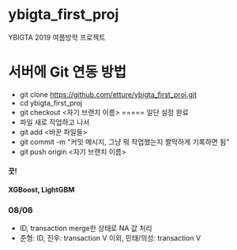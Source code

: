 # ybigta_first_proj
YBIGTA 2019 여름방학 프로젝트

# 서버에 Git 연동 방법
- git clone https://github.com/etture/ybigta_first_proj.git
- cd ybigta_first_proj
- git checkout <자기 브랜치 이름>
===== 일단 설정 완료
- 파일 새로 작업하고 나서
- git add <바꾼 파일들>
- git commit -m "커밋 메시지, 그냥 뭐 작업했는지 짤막하게 기록하면 됨"
- git push origin <자기 브랜치 이름>
#### 끗!

#### XGBoost, LightGBM 

### 08/06
- ID, transaction merge한 상태로 NA 값 처리
- 준형: ID, 진우: transaction V 이외, 민태/의성: transaction V
